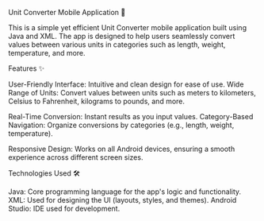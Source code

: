 Unit Converter Mobile Application 📱

This is a simple yet efficient Unit Converter mobile application built using Java and XML. 
The app is designed to help users seamlessly convert values between various units in categories such as length, weight, temperature, and more.

Features ✨

User-Friendly Interface: Intuitive and clean design for ease of use.
Wide Range of Units: Convert values between units such as meters to kilometers, Celsius to Fahrenheit, kilograms to pounds, and more.

Real-Time Conversion: Instant results as you input values.
Category-Based Navigation: Organize conversions by categories (e.g., length, weight, temperature).

Responsive Design: Works on all Android devices, ensuring a smooth experience across different screen sizes.


Technologies Used 🛠️

Java: Core programming language for the app's logic and functionality.
XML: Used for designing the UI (layouts, styles, and themes).
Android Studio: IDE used for development.

